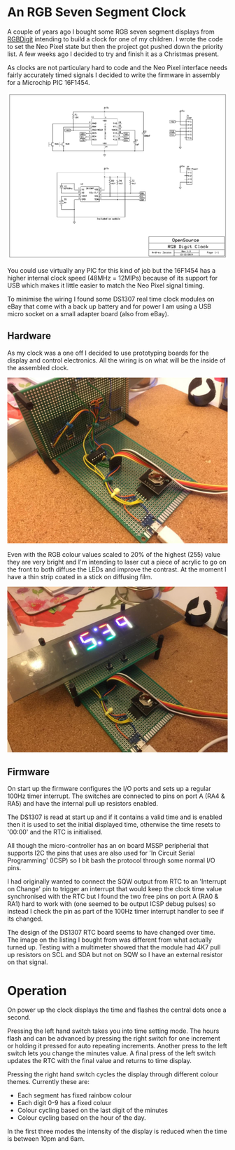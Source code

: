 # An RGB Seven Segment Clock
A couple of years ago I bought some RGB seven segment displays from [RGBDigit](https://www.rgbdigit.com/rgbdigit/) intending to build a clock for one of my children. I wrote the code to set the Neo Pixel state but then the project got pushed down the priority list. A few weeks ago I decided to try and finish it as a Christmas present.

As clocks are not particulary hard to code and the Neo Pixel interface needs fairly accurately timed signals I decided to write the firmware in assembly for a Microchip PIC 16F1454.

![Schematic](schematics/rgb-clock.png)

You could use virtually any PIC for this kind of job but the 16F1454 has a higher internal clock speed (48MHz = 12MIPs) because of its support for USB which makes it little easier to match the Neo Pixel signal timing.

To minimise the wiring I found some DS1307 real time clock modules on eBay that come with a back up battery and for power I am using a USB micro socket on a small adapter board (also from eBay).

## Hardware
As my clock was a one off I decided to use prototyping boards for the display and control electronics. All the wiring is on what will be the inside of the assembled clock.

![Board Wiring](images/board.jpg)

Even with the RGB colour values scaled to 20% of the highest (255) value they are very bright and I'm intending to laser cut a piece of acrylic to go on the front to both diffuse the LEDs and improve the contrast. At the moment I have a thin strip coated in a stick on diffusing film.

![It lives!!](images/display.jpg)

## Firmware
On start up the firmware configures the I/O ports and sets up a regular 100Hz timer interrupt. The switches are connected to pins on port A (RA4 & RA5) and have the internal pull up resistors enabled.

The DS1307 is read at start up and if it contains a valid time and is enabled then it is used to set the initial displayed time, otherwise the time resets to '00:00' and the RTC is initialised.

All though the micro-controller has an on board MSSP peripherial that supports I2C the pins that uses are also used for 'In Circuit Serial Programming' (ICSP) so I bit bash the protocol through some normal I/O pins.

I had originally wanted to connect the SQW output from RTC to an 'Interrupt on Change' pin to trigger an interrupt that would keep the clock time value synchronised with the RTC but I found the two free pins on port A (RA0 & RA1) hard to work with (one seemed to be output ICSP debug pulses) so instead I check the pin as part of the 100Hz timer interrupt handler to see if its changed.

The design of the DS1307 RTC board seems to have changed over time. The image on the listing I bought from was different from what actually turned up. Testing with a multimeter showed that the module had 4K7 pull up resistors on SCL and SDA but not on SQW so I have an external resistor on that signal.

# Operation
On power up the clock displays the time and flashes the central dots once a second.

Pressing the left hand switch takes you into time setting mode. The hours flash and can be advanced by pressing the right switch for one increment or holding it pressed for auto repeating increments. Another press to the left switch lets you change the minutes value. A final press of the left switch updates the RTC with the final value and returns to time display.

Pressing the right hand switch cycles the display through different colour themes. Currently these are:

- Each segment has fixed rainbow colour
- Each digit 0-9 has a fixed coluur
- Colour cycling based on the last digit of the minutes
- Colour cycling based on the hour of the day.

In the first three modes the intensity of the display is reduced when the time is between 10pm and 6am.
